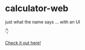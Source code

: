 # calculator-web

just what the name says ... with an UI

:point_down:

[Check it out here!](https://misaw-kun.github.io/calculator-web/)
